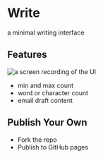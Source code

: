 # Write

a minimal writing interface

## Features

![a screen recording of the UI](http://g.recordit.co/l4YvO7QUlH.gif)

- min and max count
- word or character count
- email draft content

## Publish Your Own

- Fork the repo
- Publish to GitHub pages
